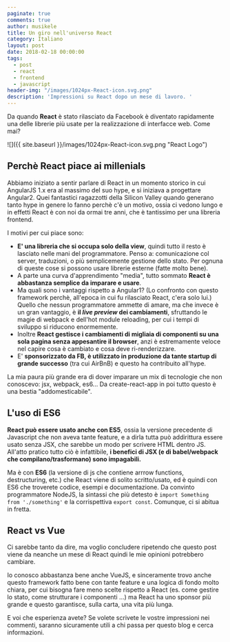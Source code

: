 ```yaml
---
paginate: true
comments: true
author: musikele
title: Un giro nell'universo React
category: Italiano
layout: post
date: 2018-02-18 00:00:00
tags:
  - post
  - react
  - frontend
  - javascript
header-img: "/images/1024px-React-icon.svg.png"
description: 'Impressioni su React dopo un mese di lavoro. '
---
```

Da quando **React** è stato rilasciato da Facebook è diventato rapidamente una delle librerie più usate per la realizzazione di interfacce web. Come mai?

![]({{ site.baseurl }}/images/1024px-React-icon.svg.png "React Logo")

## Perchè React piace ai millenials

Abbiamo iniziato a sentir parlare di React in un momento storico in cui AngularJS 1.x era al massimo del suo hype, e si iniziava a progettare Angular2. Quei fantastici ragazzotti della Silicon Valley quando generano tanto hype in genere lo fanno perchè c'è un motivo, ossia ci vedono lungo e in effetti React è con noi da ormai tre anni, che è tantissimo per una libreria frontend.

I motivi per cui piace sono:

* **E' una libreria che si occupa solo della view**, quindi tutto il resto è lasciato nelle mani del programmatore. Penso a: comunicazione col server, traduzioni, o più semplicemente gestione dello stato. Per ognuna di queste cose si possono usare librerie esterne (fatte molto bene).
* A parte una curva d'apprendimento "media", tutto sommato **React è abbastanza semplice da imparare e usare**.
* Ma quali sono i vantaggi rispetto a Angular1? (Lo confronto con questo framework perchè, all'epoca in cui fu rilasciato React, c'era solo lui.) Quello che nessun programmatore ammette di amare, ma che invece è un gran vantaggio, è **il _live preview_ dei cambiamenti**, sfruttando le magie di webpack e dell'hot module reloading, per cui i tempi di sviluppo si riducono enormemente.
* Inoltre **React gestisce i cambiamenti di migliaia di componenti su una sola pagina senza appesantire il browser**, anzi è estremamente veloce nel capire cosa è cambiato e cosa deve ri-renderizzare. 
* E' **sponsorizzato da FB, è utilizzato in produzione da tante startup di grande successo** (tra cui AirBnB) e questo ha contribuito all'hype.

La mia paura più grande era di dover imparare un mix di tecnologie che non  conoscevo:  jsx, webpack, es6... Da create-react-app in poi tutto questo è una bestia "addomesticabile".

## L'uso di ES6

**React può essere usato anche con ES5**, ossia la versione precedente di Javascript che non aveva tante feature, e a dirla tutta può addirittura essere usato senza JSX, che sarebbe un modo per scrivere HTML dentro JS. All'atto pratico tutto ciò è infattibile, **i benefici di JSX (e di babel/webpack che compilano/trasformano) sono impagabili.**

Ma è con **ES6** (la versione di js che contiene arrrow functions, destructuring, etc.) che React viene di solito scritto/usato, ed è quindi con ES6 che troverete codice, esempi e documentazione. Da convinto programmatore NodeJS, la sintassi che più detesto è `import Something from './something'` e la  corrispettiva `export const`.  Comunque, ci si abitua in fretta.

## React vs Vue

Ci sarebbe tanto da dire, ma voglio concludere ripetendo che questo post viene da neanche un mese di React quindi le mie opinioni potrebbero cambiare. 

Io conosco abbastanza bene anche VueJS, e sinceramente trovo anche questo framework fatto bene con tante feature e una logica di fondo molto chiara, per cui bisogna fare meno scelte rispetto a React (es. come gestire lo stato, come strutturare i componenti ...) ma React ha uno sponsor più grande e questo garantisce, sulla carta, una vita più lunga. 

E voi che esperienza avete? Se volete scrivete le vostre impressioni nei commenti, saranno sicuramente utili a chi passa per questo blog e cerca informazioni. 